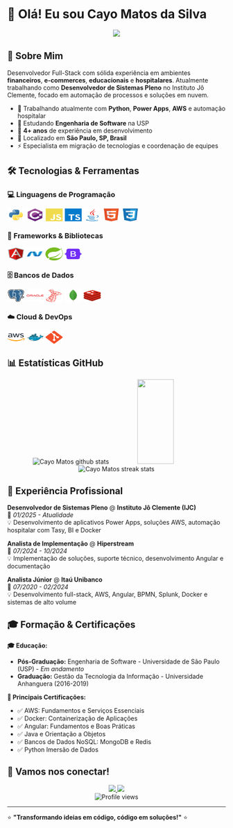 # 👋 Olá! Eu sou Cayo Matos da Silva

<div align="center">
  <img src="https://readme-typing-svg.herokuapp.com/?color=00bfbf&size=35&center=true&vCenter=true&width=1000&lines=Desenvolvedor+Full-Stack;+27+anos+de+idade;Especialista+em+Sistemas+Financeiros;Apaixonado+por+Tecnologia!" />
</div>

## 🚀 Sobre Mim

Desenvolvedor Full-Stack com sólida experiência em ambientes **financeiros**, **e-commerces**, **educacionais** e **hospitalares**. Atualmente trabalhando como **Desenvolvedor de Sistemas Pleno** no Instituto Jô Clemente, focado em automação de processos e soluções em nuvem.

- 🔭 Trabalhando atualmente com **Python**, **Power Apps**, **AWS** e automação hospitalar
- 🌱 Estudando **Engenharia de Software** na USP
- 💼 **4+ anos** de experiência em desenvolvimento
- 📍 Localizado em **São Paulo, SP, Brasil**
- ⚡ Especialista em migração de tecnologias e coordenação de equipes

## 🛠️ Tecnologias & Ferramentas

### 💻 Linguagens de Programação
<div style="display: inline_block">
  <img align="center" alt="Python" height="30" width="40" src="https://raw.githubusercontent.com/devicons/devicon/master/icons/python/python-original.svg">
  <img align="center" alt="Csharp" height="30" width="40" src="https://raw.githubusercontent.com/devicons/devicon/master/icons/csharp/csharp-original.svg">
  <img align="center" alt="JavaScript" height="30" width="40" src="https://raw.githubusercontent.com/devicons/devicon/master/icons/javascript/javascript-plain.svg">
  <img align="center" alt="TypeScript" height="30" width="40" src="https://raw.githubusercontent.com/devicons/devicon/master/icons/typescript/typescript-plain.svg">
  <img align="center" alt="Java" height="30" width="40" src="https://raw.githubusercontent.com/devicons/devicon/master/icons/java/java-original.svg">
  <img align="center" alt="HTML5" height="30" width="40" src="https://raw.githubusercontent.com/devicons/devicon/master/icons/html5/html5-original.svg">
  <img align="center" alt="CSS3" height="30" width="40" src="https://raw.githubusercontent.com/devicons/devicon/master/icons/css3/css3-original.svg">
</div>

### 🔧 Frameworks & Bibliotecas
<div style="display: inline_block">
  <img align="center" alt="Angular" height="30" width="40" src="https://raw.githubusercontent.com/devicons/devicon/master/icons/angularjs/angularjs-original.svg">
  <img align="center" alt="DotNet" height="30" width="40" src="https://raw.githubusercontent.com/devicons/devicon/master/icons/dot-net/dot-net-original.svg">
  <img align="center" alt="Spring" height="30" width="40" src="https://raw.githubusercontent.com/devicons/devicon/master/icons/spring/spring-original.svg">
  <img align="center" alt="Bootstrap" height="30" width="40" src="https://raw.githubusercontent.com/devicons/devicon/master/icons/bootstrap/bootstrap-plain.svg">
</div>

### 🗄️ Bancos de Dados
<div style="display: inline_block">
  <img align="center" alt="PostgreSQL" height="30" width="40" src="https://raw.githubusercontent.com/devicons/devicon/master/icons/postgresql/postgresql-original.svg">
  <img align="center" alt="Oracle" height="30" width="40" src="https://raw.githubusercontent.com/devicons/devicon/master/icons/oracle/oracle-original.svg">
  <img align="center" alt="SQLServer" height="30" width="40" src="https://raw.githubusercontent.com/devicons/devicon/master/icons/microsoftsqlserver/microsoftsqlserver-plain.svg">
  <img align="center" alt="MongoDB" height="30" width="40" src="https://raw.githubusercontent.com/devicons/devicon/master/icons/mongodb/mongodb-original.svg">
  <img align="center" alt="Redis" height="30" width="40" src="https://raw.githubusercontent.com/devicons/devicon/master/icons/redis/redis-original.svg">
</div>

### ☁️ Cloud & DevOps
<div style="display: inline_block">
  <img align="center" alt="AWS" height="30" width="40" src="https://raw.githubusercontent.com/devicons/devicon/master/icons/amazonwebservices/amazonwebservices-original.svg">
  <img align="center" alt="Docker" height="30" width="40" src="https://raw.githubusercontent.com/devicons/devicon/master/icons/docker/docker-original.svg">
  <img align="center" alt="Git" height="30" width="40" src="https://raw.githubusercontent.com/devicons/devicon/master/icons/git/git-original.svg">
</div>

## 📊 Estatísticas GitHub

<div align="center">
  <img width="49%" height="195px" src="https://github-readme-stats.vercel.app/api?username=cayomattos&show_icons=true&count_private=true&hide_border=true&title_color=00bfbf&icon_color=00bfbf&text_color=c9d1d9&bg_color=0d1117" alt="Cayo Matos github stats" /> 
  <img width="41%" height="195px" src="https://github-readme-stats.vercel.app/api/top-langs/?username=cayomattos&layout=compact&hide_border=true&title_color=00bfbf&text_color=00bfbf&bg_color=0d1117" />
</div>

<div align="center">
  <img src="https://github-readme-streak-stats.herokuapp.com?user=cayomattos&theme=dark&hide_border=true&stroke=0000&background=0D1117&ring=00bfbf&fire=00bfbf&currStreakLabel=00bfbf" alt="Cayo Matos streak stats"/>
</div>

## 💼 Experiência Profissional


**Desenvolvedor de Sistemas Pleno** @ **Instituto Jô Clemente (IJC)**  
📅 *01/2025 - Atualidade*  
💡 Desenvolvimento de aplicativos Power Apps, soluções AWS, automação hospitalar com Tasy, BI e Docker


**Analista de Implementação** @ **Hiperstream**  
📅 *07/2024 - 10/2024*  
💡 Implementação de soluções, suporte técnico, desenvolvimento Angular e documentação


**Analista Júnior** @ **Itaú Unibanco**  
📅 *07/2020 - 02/2024*  
💡 Desenvolvimento full-stack, AWS, Angular, BPMN, Splunk, Docker e sistemas de alto volume



## 🎓 Formação & Certificações

**🎓 Educação:**
- **Pós-Graduação:** Engenharia de Software - Universidade de São Paulo (USP) - *Em andamento*
- **Graduação:** Gestão da Tecnologia da Informação - Universidade Anhanguera (2016-2019)

**📜 Principais Certificações:**
- ✅ AWS: Fundamentos e Serviços Essenciais
- ✅ Docker: Containerização de Aplicações
- ✅ Angular: Fundamentos e Boas Práticas
- ✅ Java e Orientação a Objetos
- ✅ Bancos de Dados NoSQL: MongoDB e Redis
- ✅ Python Imersão de Dados


## 🔗 Vamos nos conectar!

<div align="center">
  <a href="https://www.linkedin.com/in/cayo-matos-da-silva-0659b6116/" target="_blank">
    <img src="https://img.shields.io/badge/-LinkedIn-%230077B5?style=for-the-badge&logo=linkedin&logoColor=white" target="_blank">
  </a>
  <a href="mailto:cayomattos@outlook.com">
    <img src="https://img.shields.io/badge/-Gmail-%23333?style=for-the-badge&logo=gmail&logoColor=white" target="_blank">
  </a>
</div>

<div align="center">
  <img src="https://komarev.com/ghpvc/?username=cayomattos&color=00bfbf&style=flat-square" alt="Profile views" />
</div>

---
⭐️ **"Transformando ideias em código, código em soluções!"** ⭐️


